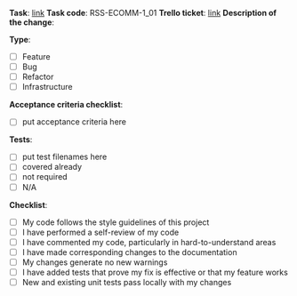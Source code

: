 **Task**: [link](https://github.com/rolling-scopes-school/tasks/blob/master/tasks/eCommerce-Application/Sprints/Sprint1/RSS-ECOMM-1_01.md)
**Task code**: RSS-ECOMM-1_01
**Trello ticket**: [link](https://trello.com/c/xHUgKm5J/4-repo-setup-readme-gitignore-dependencies)
**Description of the change**:

**Type**:
- [ ] Feature
- [ ] Bug
- [ ] Refactor
- [ ] Infrastructure

**Acceptance criteria checklist**:
- [ ] put acceptance criteria here

**Tests**:
- [ ] put test filenames here
- [ ] covered already
- [ ] not required
- [ ] N/A

**Checklist**:
- [ ] My code follows the style guidelines of this project
- [ ] I have performed a self-review of my code
- [ ] I have commented my code, particularly in hard-to-understand areas
- [ ] I have made corresponding changes to the documentation
- [ ] My changes generate no new warnings
- [ ] I have added tests that prove my fix is effective or that my feature works
- [ ] New and existing unit tests pass locally with my changes